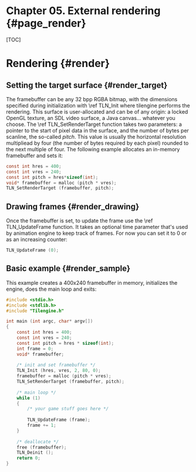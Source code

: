 # Chapter 05. External rendering {#page_render}
[TOC]
# Rendering {#render}

## Setting the target surface {#render_target}
The framebuffer can be any 32 bpp RGBA bitmap, with the dimensions specified during initialization with \ref TLN_Init where tilengine performs the rendering. This surface is user-allocated and can be of any origin: a locked OpenGL texture, an SDL video surface, a Java canvas... whatever you choose. The \ref TLN_SetRenderTarget function takes two parameters: a pointer to the start of pixel data in the surface, and the number of bytes per scanline, the so-called *pitch*. This value is usually the horizontal resolution multipliead by four (the number of bytes required by each pixel) rounded to the next multiple of four. The following example allocates an in-memory framebuffer and sets it:
```c
const int hres = 400;
const int vres = 240;
const int pitch = hres*sizeof(int);
void* framebuffer = malloc (pitch * vres);
TLN_SetRenderTarget (framebuffer, pitch);
```

## Drawing frames {#render_drawing}
Once the framebuffer is set, to update the frame use the \ref TLN_UpdateFrame function. It takes an optional time parameter that's used by animation engine to keep track of frames. For now you can set it to 0 or as an increasing counter:
```c
TLN_UpdateFrame (0);
```

## Basic example {#render_sample}
This example creates a 400x240 framebuffer in memory, initializes the engine, does the main loop and exits:
```c
#include <stdio.h>
#include <stdlib.h>
#include "Tilengine.h"

int main (int argc, char* argv[])
{
    const int hres = 400;
    const int vres = 240;
    const int pitch = hres * sizeof(int);
    int frame = 0;
    void* framebuffer;
    
    /* init and set framebuffer */
    TLN_Init (hres, vres, 2, 80, 0);
    framebuffer = malloc (pitch * vres);
    TLN_SetRenderTarget (framebuffer, pitch);
    
    /* main loop */
    while (1)
    {
        /* your game stuff goes here */
        
        TLN_UpdateFrame (frame);
        frame += 1;
    }
    
    /* deallocate */
    free (framebuffer);
    TLN_Deinit ();
    return 0;
}
```